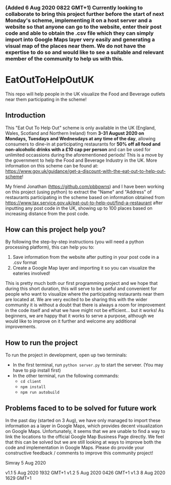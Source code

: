 ### (Added 6 Aug 2020 0822 GMT+1) Currently looking to collaborate to bring this project further before the start of next Monday's scheme, implementing it on a host server and a website so that anyone can go to the website, enter their post code and able to obtain the .csv file which they can simply import into Google Maps layer very easily and generating a visual map of the places near them. We do not have the expertise to do so and would like to see a suitable and relevant member of the community to help us with this.

# EatOutToHelpOutUK

This repo will help people in the UK visualize the Food and Beverage outlets
near them participating in the scheme!

## Introduction

This "Eat Out To Help Out" scheme is only available in the UK (England, Wales,
Scotland and Northern Ireland) from **3-31 August 2020 on Mondays, Tuesdays and
Wednesdays at any time of the day**, allowing consumers to dine-in at
participating restaurants for **50% off all food and non-alcoholic drinks with a
£10 cap per person** and can be used for unlimited occassions during the
aforementioned periods! This is a move by the government to help the Food and
Beverage Industry in the UK. More information on this scheme can be found at:
https://www.gov.uk/guidance/get-a-discount-with-the-eat-out-to-help-out-scheme!

My friend Jonathan (https://github.com/pbbpwns) and I have been working on this
project (using python) to extract the "Name" and "Address" of restaurants
participating in the scheme based on information obtained from
https://www.tax.service.gov.uk/eat-out-to-help-out/find-a-restaurant after
inputting any post code in the UK, showing up to 100 places based on increasing
distance from the post code.

## How can this project help you?

By following the step-by-step instructions (you will need a python processing
platform), this can help you to:

1. Save information from the website after putting in your post code in a .csv
   format
2. Create a Google Map layer and importing it so you can visualize the eateries
   involved!

This is pretty much both our first programming project and we hope that during
this short duration, this will serve to be useful and convenient for people who
want to visualize where the participating restaurants near them are located at.
We are very excited to be sharing this with the wider community it is without a
doubt that there is always a room for improvement in the code itself and what we
have might not be efficient... but it works! As beginners, we are happy that it
works to serve a purpose, although we would like to improve on it further and
welcome any additional improvements.

## How to run the project

To run the project in development, open up two terminals:

- In the first terminal, run `python server.py` to start the serveer. (You may
  have to pip install first)
- In the other terminal, run the following commands:
  - `cd client`
  - `npm install`
  - `npm run autobuild`

## Problems faced to to be solved for future work

In the past day (started on 3 Aug), we have only managed to import these
information as a layer in Google Maps, which provides decent visualization on
Google Maps. Unfortunately, it seems that we are unable to find a way to link
the locations to the official Google Map Business Page directly. We feel that
this can be solved but we are still looking at ways to improve both the code and
implementation in Google Maps. Please do provide your constructive feedback /
comments to improve this community project!

Simray 5 Aug 2020

v1.1 5 Aug 2020 1932 GMT+1 v1.2 5 Aug 2020 0426 GMT+1 v1.3 8 Aug 2020 1629 GMT+1
